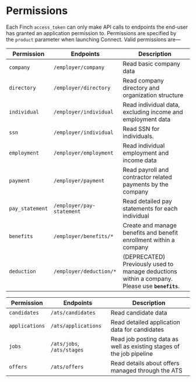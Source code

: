 # Permissions

Each Finch `access_token` can only make API calls to endpoints the end-user has granted an application permission to. Permissions are specified by the `product` parameter when launching Connect. Valid permissions are—

<!--
type: tab
title: HRIS
-->

Permission | Endpoints | Description
---------|----------|---------
 `company` | `/employer/company` | Read basic company data
 `directory` | `/employer/directory` | Read company directory and organization structure
 `individual` | `/employer/individual` | Read individual data, excluding income and employment data
 `ssn` | `/employer/individual` | Read SSN for individuals.
 `employment` | `/employer/employment` | Read individual employment and income data
 `payment` | `/employer/payment` | Read payroll and contractor related payments by the company
 `pay_statement` | `/employer/pay-statement` | Read detailed pay statements for each individual
 `benefits` | `/employer/benefits/*` | Create and manage benefits and benefit enrollment within a company
 `deduction` | `/employer/deduction/*` | (DEPRECATED) Previously used to manage deductions within a company. Please use **`benefits`**.

<!--
type: tab
title: ATS
-->

Permission | Endpoints | Description
---------|----------|---------
  `candidates` | `/ats/candidates` | Read candidate data
  `applications` | `/ats/applications` | Read detailed application data for candidates
  `jobs` | `/ats/jobs`, `/ats/stages` | Read job posting data as well as existing stages of the job pipeline
  `offers` | `/ats/offers` | Read details about offers managed through the ATS

<!-- type: tab-end -->
